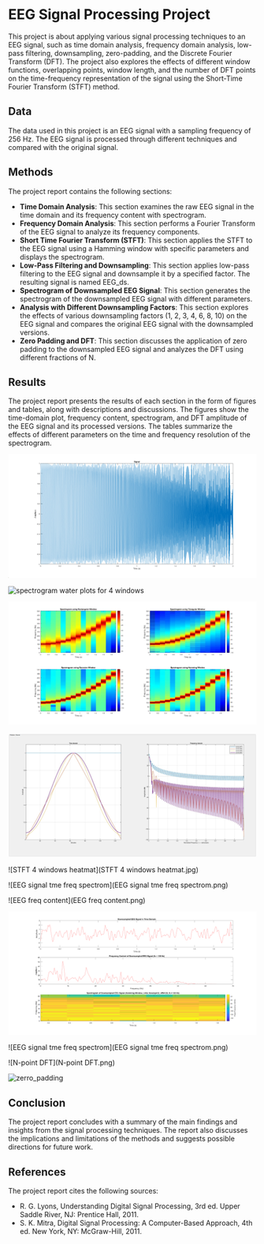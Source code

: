 # EEG Signal Processing Project

This project is about applying various signal processing techniques to an EEG signal, such as time domain analysis, frequency domain analysis, low-pass filtering, downsampling, zero-padding, and the Discrete Fourier Transform (DFT). The project also explores the effects of different window functions, overlapping points, window length, and the number of DFT points on the time-frequency representation of the signal using the Short-Time Fourier Transform (STFT) method.

## Data

The data used in this project is an EEG signal with a sampling frequency of 256 Hz. The EEG signal is processed through different techniques and compared with the original signal.

## Methods

The project report contains the following sections:

- **Time Domain Analysis**: This section examines the raw EEG signal in the time domain and its frequency content with spectrogram.
- **Frequency Domain Analysis**: This section performs a Fourier Transform of the EEG signal to analyze its frequency components.
- **Short Time Fourier Transform (STFT)**: This section applies the STFT to the EEG signal using a Hamming window with specific parameters and displays the spectrogram.
- **Low-Pass Filtering and Downsampling**: This section applies low-pass filtering to the EEG signal and downsample it by a specified factor. The resulting signal is named EEG_ds.
- **Spectrogram of Downsampled EEG Signal**: This section generates the spectrogram of the downsampled EEG signal with different parameters.
- **Analysis with Different Downsampling Factors**: This section explores the effects of various downsampling factors (1, 2, 3, 4, 6, 8, 10) on the EEG signal and compares the original EEG signal with the downsampled versions.
- **Zero Padding and DFT**: This section discusses the application of zero padding to the downsampled EEG signal and analyzes the DFT using different fractions of N.
## Results

The project report presents the results of each section in the form of figures and tables, along with descriptions and discussions. The figures show the time-domain plot, frequency content, spectrogram, and DFT amplitude of the EEG signal and its processed versions. The tables summarize the effects of different parameters on the time and frequency resolution of the spectrogram.

![signal](signal.png)

![spectrogram water plots for 4 windows](STFT_4_windows_heatmat.jpg)

![Spectrogram](Spectrogram.jpg)

![windows](windows.jpg)

![STFT 4 windows heatmat](STFT 4 windows heatmat.jpg)

![EEG signal tme freq spectrom](EEG signal tme freq spectrom.png)

![EEG freq content](EEG freq content.png)

![down](down.png)

![EEG signal tme freq spectrom](EEG signal tme freq spectrom.png)

![N-point DFT](N-point DFT.png)

![zerro_padding](zerro_padding.png)



## Conclusion

The project report concludes with a summary of the main findings and insights from the signal processing techniques. The report also discusses the implications and limitations of the methods and suggests possible directions for future work.

## References

The project report cites the following sources:
-  R. G. Lyons, Understanding Digital Signal Processing, 3rd ed. Upper Saddle River, NJ: Prentice Hall, 2011.
-  S. K. Mitra, Digital Signal Processing: A Computer-Based Approach, 4th ed. New York, NY: McGraw-Hill, 2011.
